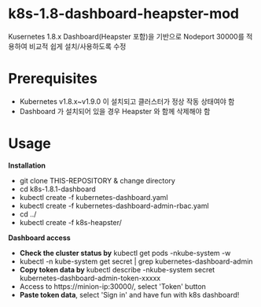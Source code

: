 # k8s-1.8-dashboard-heapster-mod

Kusernetes 1.8.x Dashboard(Heapster 포함)을 기반으로 Nodeport 30000를 적용하여 비교적 쉽게 설치/사용하도록 수정

# Prerequisites

* Kubernetes v1.8.x~v1.9.0 이 설치되고 클러스터가 정상 작동 상태여야 함
* Dashboard 가 설치되어 있을 경우 Heapster 와 함께 삭제해야 함

# Usage

**Installation**

* git clone THIS-REPOSITORY & change directory
* cd k8s-1.8.1-dashboard
* kubectl create -f kubernetes-dashboard.yaml
* kubectl create -f kubernetes-dashboard-admin-rbac.yaml
* cd ../
* kubectl create -f k8s-heapster/

**Dashboard access**

* **Check the cluster status by** kubectl get pods -nkube-system -w
* kubectl -n kube-system get secret | grep kubernetes-dashboard-admin
* **Copy token data by** kubectl describe -nkube-system secret kubernetes-dashboard-admin-token-xxxxx
* Access to https://minion-ip:30000/, select 'Token' button
* **Paste token data**, select 'Sign in' and have fun with k8s dashboard!
